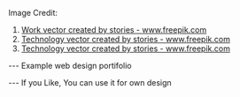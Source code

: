 Image Credit:
1. <a href='https://www.freepik.com/vectors/work'>Work vector created by stories - www.freepik.com</a>
2. <a href='https://www.freepik.com/vectors/technology'>Technology vector created by stories - www.freepik.com</a>
3. <a href='https://www.freepik.com/vectors/technology'>Technology vector created by stories - www.freepik.com</a>


--- Example web design portifolio

--- If you Like, You can use it for own design